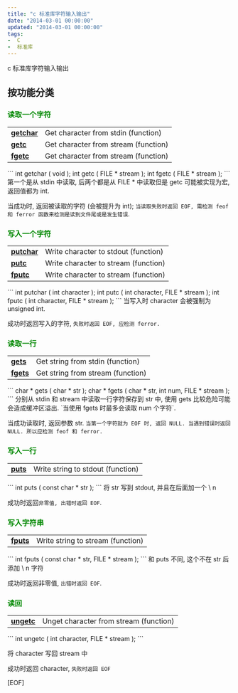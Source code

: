 ```yaml
---
title: "c 标准库字符输入输出"
date: "2014-03-01 00:00:00"
updated: "2014-03-01 00:00:00"
tags:
-  C
-  标准库
---
```



c 标准库字符输入输出

[](/notename/ "archive 20140301")

## 按功能分类

<h3 style="color: #080">读取一个字符</h3>
<table>
<tbody>
<tr>
<td><b><a href="https://www.cplusplus.com/reference/cstdio/getchar/" data-slimstat="5">getchar</a></b></td>
<td>Get character from stdin&nbsp;(function)</td>
</tr>
<tr>
<td><a href="https://www.cplusplus.com/reference/cstdio/getc/" data-slimstat="5"><b>getc</b></a></td>
<td>Get character from stream&nbsp;(function)</td>
</tr>
<tr>
<td><b><a href="https://www.cplusplus.com/reference/cstdio/fgetc/" data-slimstat="5">fgetc</a></b></td>
<td>Get character from stream&nbsp;(function)</td>
</tr>
</tbody>
</table>
```
int getchar ( void );
int getc ( FILE * stream );
int fgetc ( FILE * stream );
```
第一个是从 stdin 中读取, 后两个都是从 FILE * 中读取但是 getc 可能被实现为宏, 返回值都为 int.

当成功时, 返回被读取的字符 (会被提升为 int); `当读取失败时返回 EOF, 需检测 feof 和 ferror 函数来检测是读到文件尾或是发生错误`.

<h3 style="color: #080">写入一个字符</h3>
<table>
<tbody>
<tr>
<td><b><a href="https://www.cplusplus.com/reference/cstdio/putchar/" data-slimstat="5">putchar</a></b></td>
<td>Write character to stdout&nbsp;(function)</td>
</tr>
<tr>
<td><b><a href="https://www.cplusplus.com/reference/cstdio/putc/" data-slimstat="5">putc</a></b></td>
<td>Write character to stream&nbsp;(function)</td>
</tr>
<tr>
<td><b><a href="https://www.cplusplus.com/reference/cstdio/fputc/" data-slimstat="5">fputc</a></b></td>
<td>Write character to stream&nbsp;(function)</td>
</tr>
</tbody>
</table>
```
int putchar ( int character );
int putc ( int character, FILE * stream );
int fputc ( int character, FILE * stream );
```
当写入时 character 会被强制为 unsigned int.

成功时返回写入的字符, `失败时返回 EOF, 应检测 ferror.`

<h3 style="color: #080">读取一行</h3>
<table>
<tbody>
<tr>
<td><b><a href="https://www.cplusplus.com/reference/cstdio/gets/" data-slimstat="5">gets</a></b></td>
<td>Get string from stdin&nbsp;(function)</td>
</tr>
<tr>
<td><b><a href="https://www.cplusplus.com/reference/cstdio/fgets/" data-slimstat="5">fgets</a></b></td>
<td>Get string from stream&nbsp;(function)</td>
</tr>
</tbody>
</table>
```
char * gets ( char * str );
char * fgets ( char * str, int num, FILE * stream );
```
分别从 stdin 和 stream 中读取一行字符保存到 str 中, 使用 gets 比较危险可能会造成缓冲区溢出. `当使用 fgets 时最多会读取 num 个字符`.

当成功读取时, 返回参数 str. `当第一个字符就为 EOF 时, 返回 NULL. 当遇到错误时返回 NULL. 所以应检测 feof 和 ferror.`

<h3 style="color: #080">写入一行</h3>
<table>
<tbody>
<tr>
<td><b><a href="https://www.cplusplus.com/reference/cstdio/puts/" data-slimstat="5">puts</a></b></td>
<td>Write string to stdout&nbsp;(function)</td>
</tr>
</tbody>
</table>
```
int puts ( const char * str );
```
将 str 写到 stdout, 并且在后面加一个 \ n

成功时返回`非零值, 出错时返回 EOF`.

<h3 style="color: #080">写入字符串</h3>
<table>
<tbody>
<tr>
<td><b><a href="https://www.cplusplus.com/reference/cstdio/fputs/" data-slimstat="5">fputs</a></b></td>
<td>Write string to stream&nbsp;(function)</td>
</tr>
</tbody>
</table>
```
int fputs ( const char * str, FILE * stream );
```
和 puts 不同, 这个不在 str 后添加 \ n 字符

成功时返回非零值, `出错时返回 EOF`.

<h3 style="color: #080">读回</h3>
<table>
<tbody>
<tr>
<td><b><a href="https://www.cplusplus.com/reference/cstdio/ungetc/" data-slimstat="5">ungetc</a></b></td>
<td>Unget character from stream&nbsp;(function)</td>
</tr>
</tbody>
</table>
```
int ungetc ( int character, FILE * stream );
```

将 character 写回 stream 中

成功时返回 character, `失败时返回 EOF`

[EOF]


